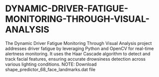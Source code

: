 # DYNAMIC-DRIVER-FATIGUE-MONITORING-THROUGH-VISUAL-ANALYSIS
The Dynamic Driver Fatigue Monitoring Through Visual Analysis project addresses driver fatigue by leveraging Python and OpenCV for real-time alertness monitoring. It uses the Haar Cascade algorithm to detect and track facial features, ensuring accurate drowsiness detection across various lighting conditions.
NOTE: Download shape_predictor_68_face_landmarks.dat file
